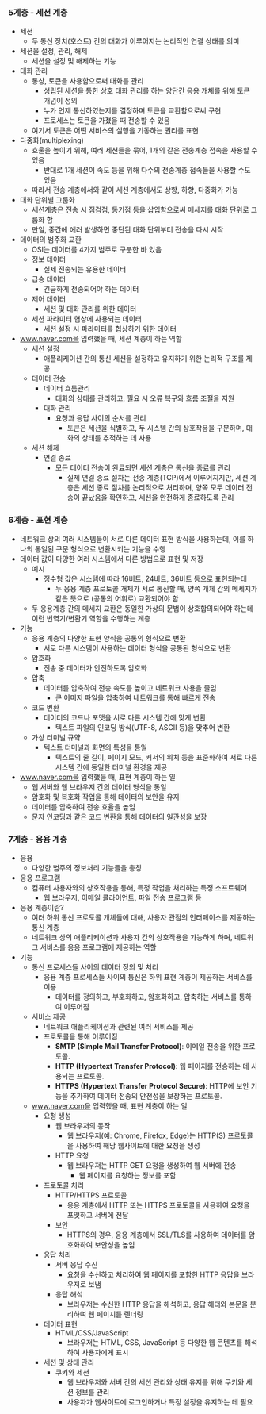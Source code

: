 ### 5계층 - 세션 계층

- 세션
    - 두 통신 장치(호스트) 간의 대화가 이루어지는 논리적인 연결 상태를 의미
- 세션을 설정, 관리, 해제
    - 세션을 설정 및 해제하는 기능
- 대화 관리
    - 통상, 토큰을 사용함으로써 대화를 관리
        - 성립된 세션을 통한 상호 대화 관리를 하는 양단간 응용 개체를 위해 토큰 개념이 정의
        - 누가 언제 통신하였는지를 결정하며 토큰을 교환함으로써 구현
        - 프로세스는 토큰을 가졌을 때 전송할 수 있음
    - 여기서 토큰은 어떤 서비스의 실행을 기동하는 권리를 표현
- 다중화(multiplexing)
    - 효울을 높이기 위해, 여러 세션들을 묶어, 1개의 같은 전송계층 접속을 사용할 수 있음
        - 반대로 1개 세션이 속도 등을 위해 다수의 전송계층 접속들을 사용할 수도 있음
    - 따라서 전송 계층에서와 같이 세션 계층에서도 상향, 하향, 다중화가 가능
- 대화 단위별 그룹화
    - 세션계층은 전송 시 점검점, 동기점 등을 삽입함으로써 메세지를 대화 단위로 그룹화 함
    - 만일, 중간에 에러 발생하면 중단된 대화 단위부터 전송을 다시 시작
- 데이터의 범주화 교환
    - OSI는 데이터를 4가지 범주로 구분한 바 있음
    - 정보 데이터
        - 실제 전송되는 유용한 데이터
    - 급송 데이터
        - 긴급하게 전송되어야 하는 데이터
    - 제어 데이터
        - 세션 및 대화 관리를 위한 데이터
    - 세션 파라미터 협상에 사용되는 데이터
        - 세션 설정 시 파라미터를 협상하기 위한 데이터
- www.naver.com을 입력했을 때, 세션 계층이 하는 역할
    - 세션 설정
        - 애플리케이션 간의 통신 세션을 설정하고 유지하기 위한 논리적 구조를 제공
    - 데이터 전송
        - 데이터 흐름관리
            - 대화의 상태를 관리하고, 필요 시 오류 복구와 흐름 조절을 지원
        - 대화 관리
            - 요청과 응답 사이의 순서를 관리
                - 토큰은 세션을 식별하고, 두 시스템 간의 상호작용을 구분하며, 대화의 상태를 추적하는 데 사용
    - 세션 해제
        - 연결 종료
            - 모든 데이터 전송이 완료되면 세션 계층은 통신을 종료를 관리
                - 실제 연결 종료 절차는 전송 계층(TCP)에서 이루어지지만, 세션 계층은 세션 종료 절차를 논리적으로 처리하며, 양쪽 모두 데이터 전송이 끝났음을 확인하고, 세션을 안전하게 종료하도록 관리

### 6계층 - 표현 계층

- 네트워크 상의 여러 시스템들이 서로 다른 데이터 표현 방식을 사용하는데, 이를 하나의 통일된 구문 형식으로 변환시키는 기능을 수행
- 데이터 값이 다양한 여러 시스템에서 다른 방법으로 표현 및 저장
    - 예시
        - 정수형 값은 시스템에 따라 16비트, 24비트, 36비트 등으로 표현되는데
            - 두 응용 계층 프로토콜 개체가 서로 통신할 때, 양쪽 개체 간의 메세지가 같은 뜻으로 (공통의 어휘로) 교환되어야 함
    - 두 응용계층 간의 메세지 교환은 동일한 가상의 문법이 상호합의되어야 하는데 이런 번역기/변환기 역할을 수행하는 계층
- 기능
    - 응용 계층의 다양한 표현 양식을 공통의 형식으로 변환
        - 서로 다른 시스템이 사용하는 데이터 형식을 공통된 형식으로 변환
    - 암호화
        - 전송 중 데이터가 안전하도록 암호화
    - 압축
        - 데이터를 압축하여 전송 속도를 높이고 네트워크 사용을 줄임
            - 큰 이미지 파일을 압축하여 네트워크를 통해 빠르게 전송
    - 코드 변환
        - 데이터의 코드나 포맷을 서로 다른 시스템 간에 맞게 변환
            - 텍스트 파일의 인코딩 방식(UTF-8, ASCII 등)을 맞추어 변환
    - 가상 터미널 규약
        - 텍스트 터미널과 화면의 특성을 통일
            - 텍스트의 줄 길이, 페이지 모드, 커서의 위치 등을 표준화하여 서로 다른 시스템 간에 동일한 터미널 환경을 제공
- www.naver.com을 입력했을 때, 표현 계층이 하는 일
    - 웹 서버와 웹 브라우저 간의 데이터 형식을 통일
    - 암호화 및 복호화 작업을 통해 데이터의 보안을 유지
    - 데이터를 압축하여 전송 효율을 높임
    - 문자 인코딩과 같은 코드 변환을 통해 데이터의 일관성을 보장

### 7계층 - 응용 계층

- 응용
    - 다양한 범주의 정보처리 기능들을 총칭
- 응용 프로그램
    - 컴퓨터 사용자와의 상호작용을 통해, 특정 작업을 처리하는 특정 소프트웨어
        - 웹 브라우저, 이메일 클라이언트, 파일 전송 프로그램 등
- 응용 계층이란?
    - 여러 하위 통신 프로토콜 개체들에 대해, 사용자 관점의 인터페이스를 제공하는 통신 계층
    - 네트워크 상의 애플리케이션과 사용자 간의 상호작용을 가능하게 하며, 네트워크 서비스를 응용 프로그램에 제공하는 역할
- 기능
    - 통신 프로세스들 사이의 데이터 정의 및 처리
        - 응용 계층 프로세스들 사이의 통신은 하위 표현 계층이 제공하는 서비스를 이용
            - 데이터를 정의하고, 부호화하고, 암호화하고, 압축하는 서비스를 통하여 이루어짐
    - 서비스 제공
        - 네트워크 애플리케이션과 관련된 여러 서비스를 제공
        - 프로토콜을 통해 이루어짐
            - **SMTP (Simple Mail Transfer Protocol)**: 이메일 전송을 위한 프로토콜.
            - **HTTP (Hypertext Transfer Protocol)**: 웹 페이지를 전송하는 데 사용되는 프로토콜.
            - **HTTPS (Hypertext Transfer Protocol Secure)**: HTTP에 보안 기능을 추가하여 데이터 전송의 안전성을 보장하는 프로토콜.
    - www.naver.com을 입력했을 때, 표현 계층이 하는 일
        - 요청 생성
            - 웹 브라우저의 동작
                - 웹 브라우저(예: Chrome, Firefox, Edge)는 HTTP(S) 프로토콜을 사용하여 해당 웹사이트에 대한 요청을 생성
            - HTTP 요청
                - 웹 브라우저는 HTTP GET 요청을 생성하여 웹 서버에 전송
                    - 웹 페이지를 요청하는 정보를 포함
        - 프로토콜 처리
            - HTTP/HTTPS 프로토콜
                - 응용 계층에서 HTTP 또는 HTTPS 프로토콜을 사용하여 요청을 포맷하고 서버에 전달
            - 보안
                - HTTPS의 경우, 응용 계층에서 SSL/TLS를 사용하여 데이터를 암호화하여 보안성을 높임
        - 응답 처리
            - 서버 응답 수신
                - 요청을 수신하고 처리하여 웹 페이지를 포함한 HTTP 응답을 브라우저로 보냄
            - 응답 해석
                - 브라우저는 수신한 HTTP 응답을 해석하고, 응답 헤더와 본문을 분리하여 웹 페이지를 렌더링
        - 데이터 표현
            - HTML/CSS/JavaScript
                - 브라우저는 HTML, CSS, JavaScript 등 다양한 웹 콘텐츠를 해석하여 사용자에게 표시
        - 세션 및 상태 관리
            - 쿠키와 세션
                - 웹 브라우저와 서버 간의 세션 관리와 상태 유지를 위해 쿠키와 세션 정보를 관리
                - 사용자가 웹사이트에 로그인하거나 특정 설정을 유지하는 데 필요